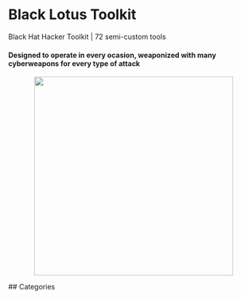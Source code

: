 # Black Lotus Toolkit
Black Hat Hacker Toolkit | 72 semi-custom tools </br>
#### Designed to operate in every ocasion, weaponized with many cyberweapons for every type of attack </br>
<p align="center">
<img src="https://user-images.githubusercontent.com/86844971/150806838-1a3804cd-4759-47a8-8f5e-00cfb93a6fab.jpg" width="400" height="auto" />
</p>
## Categories

